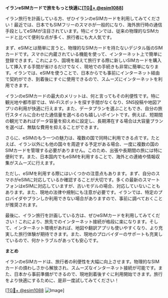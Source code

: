 **イランeSIMカードで旅をもっと快適に[[TG💪+ @esim1088](https://t.me/s/esim1088)]**

イラン旅行を計画している方、ぜひイランのeSIMカードを利用してみてください！最近では、日本でもSIMフリーのスマホが一般的になり、海外旅行時の通信手段としてeSIMが注目されています。特にイランでは、従来の物理的なSIMカードと比べて便利な点が多く、旅行者にも大人気です。

まず、eSIMとは簡単に言うと、物理的なSIMカードを持たないデジタル版のSIMカードです。スマホに内蔵されている機能を使って、インターネット上で簡単に登録できます。これにより、国境を越えて旅行する際に新しいSIMカードを購入して挿入する手間が省けるだけでなく、現地での手続きも非常に簡単になります。イランでは、eSIMを使うことで、日本からでも事前にインターネット経由で契約ができ、到着後にすぐに使用できるので、スムーズにインターネットを利用できます。

イランのeSIMカードの最大のメリットは、何と言ってもその利便性です。特に観光地や都市部では、Wi-Fiスポットを探す手間がなくなり、SNS投稿や地図アプリの利用が快適に行えます。また、データプランを選ぶこともでき、自分の旅行スタイルに合わせた通信量を選べるのも嬉しいポイントです。例えば、短期間の観光であればデータ容量を抑えめに設定し、長期滞在する場合は大容量プランを選べば、無駄な費用を抑えることができます。

さらに、eSIMのもう一つの魅力は、複数の国で同時に利用できる点です。たとえば、イラン以外にも他の国々を周遊する予定がある場合、一度に複数の国のSIMカードを管理する必要がありません。このため、出張や長期間の旅には特に便利です。また、日本国内でもeSIMを利用することで、海外との連絡や情報収集がスムーズに行えます。

ただし、eSIMを利用する際にはいくつかの注意点もあります。まず、自分のスマホがeSIMに対応しているか確認することが大切です。多くの最新のスマートフォンはeSIMに対応していますが、古いモデルの場合、対応していないこともあります。また、現地の法律や規制にも注意が必要です。イランでは、特定のプロバイダやプランしか利用できない場合がありますので、事前に調べておくことが推奨されます。

最後に、イラン旅行を計画している方は、ぜひeSIMカードを利用してみてください！これにより、旅先でのインターネット接続が格段に楽になります。そして、インターネット環境があれば、地図や翻訳アプリも使いやすくなり、より充実した旅行体験が期待できます。また、現地のプロバイダーのサポートも充実しているので、何かトラブルがあっても安心です。

**まとめ**

イランのeSIMカードは、旅行者の利便性を大幅に向上させます。物理的なSIMカードの煩わしさから解放され、スムーズなインターネット接続が可能です。また、日本から事前準備ができるので、現地到着後すぐに利用開始できます。旅行をより快適にするために、是非一度試してみてください！

[[TG💪+ @esim1088](https://t.me/s/esim1088) ![Image](https://i.postimg.cc/Y0z9fWf4/image.png)]